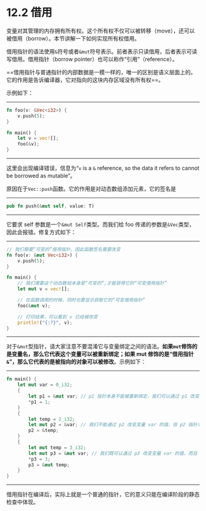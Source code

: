 # 12.2 借用

变量对其管理的内存拥有所有权。这个所有权不仅可以被转移（move），还可以被借用（borrow）。本节讲解一下如何实现所有权借用。

借用指针的语法使用`&`符号或者`&mut`符号表示。前者表示只读借用，后者表示可读写借用。借用指针（borrow pointer）也可以称作“引用”（reference）。

==借用指针与普通指针的内部数据是一模一样的，唯一的区别是语义层面上的。它的作用是告诉编译器，它对指向的这块内存区域没有所有权==。

示例如下：

---

```rust
fn foo(v: &Vec<i32>) {
    v.push(5);
}

fn main() {
    let v = vec![];
    foo(&v);
}
```

---

这里会出现编译错误，信息为“`v` is a `&` reference, so the data it refers to cannot be borrowed as mutable”。

原因在于`Vec::push`函数。它的作用是对动态数组添加元素，它的签名是

---

```rust
pub fn push(&mut self, value: T)
```

---

它要求 self 参数是一个`&mut Self`类型。而我们给 foo 传递的参数是`&Vec`类型，因此会报错。修复方式如下：

---

```rust
// 我们需要“可变的”借用指针，因此函数签名需要改变
fn foo(v: &mut Vec<i32>) {
    v.push(5);
}

fn main() {
    // 我们需要这个动态数组本身是“可变的”,才能获得它的“可变借用指针”
    let mut v = vec![];

    // 在函数调用的时候，同时也要显示获取它的“可变借用指针”
    foo(&mut v);

    // 打印结果，可以看到 v 已经被改变
    println!("{:?}", v);
}
```

---

对于`&mut`型指针，请大家注意不要混淆它与变量绑定之间的语法。**如果`mut`修饰的是变量名，那么它代表这个变量可以被重新绑定；如果 mut 修饰的是“借用指针`&`”，那么它代表的是被指向的对象可以被修改**。示例如下：

---

```rust
fn main() {
    let mut var = 0_i32;
    {
        let p1 = &mut var; // p1 指针本身不能被重新绑定，我们可以通过 p1 改变变量 var 的值
        *p1 = 1;
    }
    {
        let temp = 2_i32;
        let mut p2 = &var; // 我们不能通过 p2 改变变量 var 的值，但 p2 指针本身指向的位置可以被改变
        p2 = &temp;
    }
    {
        let mut temp = 3_i32;
        let mut p3 = &mut var; // 我们既可以通过 p3 改变变量 var 的值，而且 p3 指针本身指向的位置也可以改变
        *p3 = 3;
        p3 = &mut temp;
    }
}
```

---

借用指针在编译后，实际上就是一个普通的指针，它的意义只能在编译阶段的静态检查中体现。
